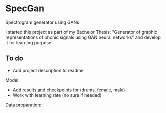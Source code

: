 # SpecGan
Spectrogram generator using GANs


I started this project as part of my Bachelor Thesis:
"Generator of graphic representations of phonic signals using GAN neural networks"
and develop it for learning purpose. 
 

## To do
 - Add project description to readme

Model: 
- Add results and checkpoints for (drums, female, male)
- Work with learning rate (no sure if needed)


Data preparation: 

